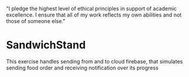 "I pledge the highest level of ethical principles in support of academic excellence.
I ensure that all of my work reflects my own abilities and not those of someone else."

# SandwichStand
This exercise handles sending from and to cloud firebase, that simulates sending 
food order and receiving notification over its progress
